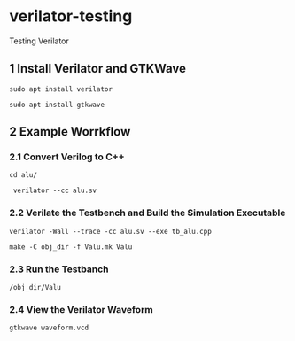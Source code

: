 # verilator-testing
Testing Verilator

## 1 Install Verilator and GTKWave

``` sudo apt install verilator ```

``` sudo apt install gtkwave ```

## 2 Example Worrkflow

### 2.1 Convert Verilog to C++

``` cd alu/ ```

``` verilator --cc alu.sv```

### 2.2 Verilate the Testbench and Build the Simulation Executable

``` verilator -Wall --trace -cc alu.sv --exe tb_alu.cpp ```

``` make -C obj_dir -f Valu.mk Valu ```

### 2.3 Run the Testbanch

``` /obj_dir/Valu ```

### 2.4 View the Verilator Waveform

``` gtkwave waveform.vcd ```